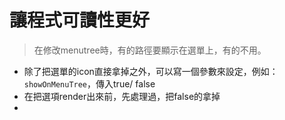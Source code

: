 # 讓程式可讀性更好

> 在修改menutree時，有的路徑要顯示在選單上，有的不用。

- 除了把選單的icon直接拿掉之外，可以寫一個參數來設定，例如：`showOnMenuTree`，傳入true/ false
- 在把選項render出來前，先處理過，把false的拿掉
- 
